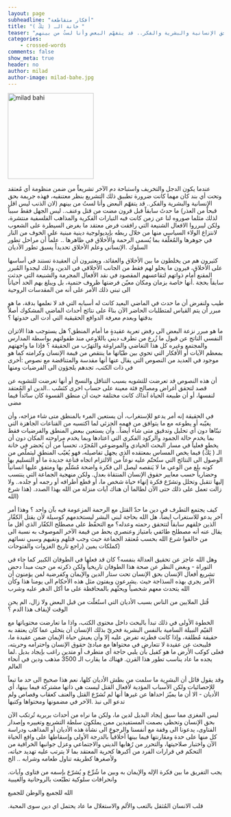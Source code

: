 ```yaml
---
layout: page
subheadline: "أفكار متقاطعة"
title: "( خانة الـ ( يَكْ "
teaser: "عندما يكون الدجل والتخريف واستباحة دم الآخر تشريعاً من ضمن منظومة أي مُعتقد وتحت أي بند كان مهما كانت ضرورة تطبيق ذلك التشريع بنظر معتنقيه، فهذه جريمة بحق الإنسانية والبشرية والفكر.. قد يتفهّم البعض وأنا لستُ من بينهم"
categories:
    - crossed-words
comments: false
show_meta: true
header: no
author: milad
author-image: milad-bahe.jpg
---
```


<img src="{{ site.url }}/images/milad-bahe.jpg" alt="milad bahi" style="width: 200px;"/>


عندما يكون الدجل والتخريف واستباحة دم الآخر تشريعاً من ضمن منظومة أي مُعتقد وتحت أي بند كان مهما كانت ضرورة تطبيق ذلك التشريع بنظر معتنقيه، فهذه جريمة بحق الإنسانية والبشرية والفكر.. قد يتفهّم البعض وأنا لستُ من بينهم (لان الذنب ليس اقل قبحاً من العذر) ما حدثَ سابقاً قبل قرون مضت من قتل وعنف.. ليس الجهل فقط سبباً لذلك مثلما صوروه لنا عن زمن كانت فيه التيارات الفكرية والمذاهب الفلسفية منتشرة، ولكن ليبرروا الافعال الشنيعة التي رافقت فرض معتقد ما بغرض السيطرة على الشعوب لانتزاع الولاء السياسي منها من خلال ربطه بإيديولوجية دينية مبنية على الخوف من النار في جوهرها والمُغلّفة بما يُسمى الرحمة والأخلاق في ظاهرها .. علماً أن مراحل تطور السلوك .الإنساني وعلم الأخلاق تحديداً يسبق تطور الأديان

كثيرون هم من يخلطون ما بين الأخلاق والعقائد، ويعتبرون أن العقيدة تستند في أساسها على الأخلاق، فيرون ما يحلو لهم فقط من الجانب الأخلاقي في الدين، وذلك ليجدوا المُبرر المقنع أمام ذواتهم لتقاعسهم المقصود في نقد الأفعال المجرمة والشنيعة التي حدثت سابقاً بحجة .أنها خاصة بزمان ومكان معيّن فرضتها ظروف حتمية، بل ويبلغ بهم الحد أحياناً الى تبني ذلك الأمر على أنه من المقدسات الروحية

طيب ولنفرض أن ما حدث في الماضي البعيد كانت له أسبابه التي قد لا نعلمها بدقة، ما هو مبرر أن يتم القياس لمتطلبات الحاضر الآن بناءً على نتائج أحداث الماضي المشكوك أصلاً بدقتها وبعدم معرفة الدوافع الحقيقية التي أدت الى حدوثها ؟

ما هو مبرر نزعة البعض الى رفض تعرية عقيدةٍ ما أمام المنطق؟ هل يستوجب هذا الاتزان النفسي الناتج عن قبول ما زُرع من تطرف ديني باللاوعي منذ طفولتهم بواسطة المدارس والمجتمع وغيره كل هذا التغاضي والمراوغة والتهرّب من الحقيقة ؟ فإذا ما واجهتهم بمعظم الآيات أو الأفكار التي تحوي بين طيّاتها ما ينتقص من قيمة الإنسان وكرامته كما هو موجود في العديد من النصوص التي يقال عنها أنها مقدسة والمتناقضة مع نصوص :أخرى في ذات الكتب، تجدهم يلجؤون الى الفرضيات ومنها

أن هذه النصوص قد تعرضت للتشويه بسبب التناقل والنسخ أو أنها تعرضت للتشويه عن قصد لتحقق أغراض ومصالح فئة معينة على حساب اخرى كنَسْب ..الدين او المُعتقد لنفسها، أو أن طبيعة الحياة آنذاك كانت مختلفة حيث أن منطق القسوة كان سائداً فيما مضى

في الحقيقة إنه أمر يدعو للإستغراب، أن يستعين المرء بالمنطق متى شاء مزاجه، وأن يغيّبه أو يطوعه مع ما يتوافق من فهمه الجزئي لما اكتسبه من القناعات الجاهزة التي تبنّاها دون أي تحليل وتدقيق متى شاء أيضاً.. وأن يستعين ببعض المنطق والفرضيات فقط بما يخدم حالة الجمود والركود الفكري التي اعتادها وبما يخدم مراوحته المكان دون أن يخطو فعلياً في مسار البحث الحيادي والموضوعي المُجرّد، تحسباً من أن يُحصَر في خانة الـ ( يَكْ) فيما يخص المساس بمعتقده الذي يجهل تفاصيله، فهو يُغيّب المنطق ليتملّص من الوصول الى النتائج التي ستُحتّم عليه نوعاً من الالتزام اتجاه قناعة جديدة ما أو التسليم بها كونه بلغ من الوعي ما لا يَنقصه ليصل الى فكرة واضحة مُسّلّم بها ومتفق عليها انسانياً وحضارياً حسب معايير حقوق الإنسان المنتقاة بعدل. ولكن منهجية الجماعة التي ينتسب إليها تتقبل وتحلل وتشرّع فكرة إنهاء حياة شخص ما، أو قطع أطرافه أو رجمه أو جلده.. ولا زالت تعمل على ذلك حتى الآن لطالما أن هناك آيات منزلة من الله بهذا الصدد. (هذا شرع (الله

كيف يجتمع التطرف في دين ما حدّ القتل مع الرحمة المزعومة فيه بآن واحد ؟ وهذا أمر آخر يدعو للاستغراب ايضاً، هل الله بحاجة لبني البشر ليستخدمهم كوسيلة لأن يقتل الكفّار الذين خلقهم سابقاً لتتحقق رحمته وعدله؟ مع التحفّظ على مصطلح الكفّار الذي أقل ما يقال عنه أنه مصطلح طائفي بامتياز وعنصري يحط من قيمة الآخر الموصوف به نسبة الى من خالفوا شرع الله بحسب مُعتقد الجماعة حيث وجب قتلهم ونفيهم وسبي نسائهم (كملكات يمين (راجع تاريخ الغزوات والفتوحات

وهل الله عاجز عن تحقيق العدالة بنفسه؟ كان قد فعلها في الطوفان الكبير كما جاء في التوراة - وبغض النظر عن صحة هذا الطوفان تاريخياً ولكن ذكرته من حيث مبدأ دحض تشريع أفعال الإنسان بحق الإنسان تحت ستار الدين والإيمان وكفرضية لمن يؤمنون أن الأمر يجري بهذه السذاجة حيث .يشرعون ويفتون مثل هذه الأحكام الى يومنا هذا وكأن الله يتحدث معهم شخصياً ويحثّهم بالمحافظة على ما أكل الدهر عليه وشرب

قُتل الملايين من الناس بسبب الأديان التي استُغلّت من قبل البعض ولا زال، الم يحن الوقت لإيقاف هذا الدم ؟

الخطوة الأولى في ذلك تبدأ بالبحث داخل محتوى الكتب، واذا ما تعارضت محتوياتها مع القيّم النبيلة السامية بالنفس البشرية فحريّ بذلك الإنسان أن يتخلى عما كان يعتقد به حقيقة مُطلقة، وإذا كانت فطرته تفرض عليه إلا وأن يعيش حياة الإيمان ضمن عقيدة ما، فليبحث عن عقيدة لا تتعارض في محتواها مع مبادئ حقوق الإنسان واحترامه وحريته، فعلى كوكب الأرض ما هو كفيل بأن يلبي حاجة أي متطرف أو متدين راغب بإيجاد بديل .لما يجده ما عاد يناسب تطور هذا القرن. فهناك ما يقارب الـ 3500 مذهب ودين في أنحاء العالم

وقد يقول قائل أن البشرية ما سلمت من بطش الأديان كلها، نعم هذا صحيح الى حد ما تبعاً للإحصائيات ولكن الأسباب المؤدية لأفعال القتل ليست هي ذاتها مشتركة فيما بينها، أي الأديان - الا أن ما يميّز احداها عن غيرها أنها لم تُشرّع القتل والعنف كعقاب وقصاص ولم تدعو الى نبذ .الآخر في مضمونها ومحتواها وكتبها

ليس المغزى مما سبق إيجاد البديل لدين ما، ولكن ما نراه من أحداث بربرية تُرتكب الآن بحق الإنسان وتحظى بصمت المستفيدين ممن يملكون سلطة التشريع وتغييره وإصدار الفتاوى، يدعونا الى وقفة مع أنفسنا والرجوع الى نشأة هذه الأديان أو المذاهب ودراسة كل منها على حدة ومقارنتها فيما بينها أخلاقياً بالدرجة الأولى وإسقاطها على واقع الحياة الآن واختبار صلاحيتها، والتحرر من رُهابها الديني والاجتماعي وعزل جوانبها الخرافية من التحكم في قرارات الفرد من أكبرها كحرية المعتقد بما لا يترتب عليه تهديد حياته، ولأصغرها كطريقه تناول طعامه وشرابه .. الخ

.يجب التفريق ما بين فكرة الإله والإيمان به وبين ما شُرِّع و يُشرّع بإسمه من فتاوى وآيات وانحرافات سلوكية تطبّعت بالروحانية والغيبية

الله للجميع والوطن للجميع

.قلب الانسان المُثقل بالتعب والألم والاستغلال ما عاد يحتمل اي دين سوى المحبة
